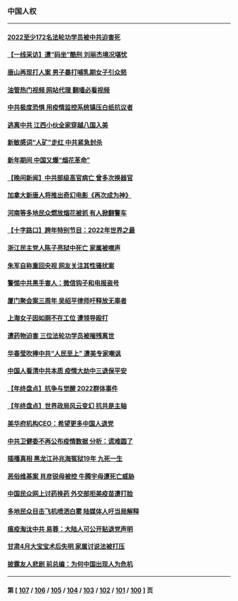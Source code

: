 ### 中国人权
---
#### [2022至少172名法轮功学员被中共迫害死](../../pages/ncid278/n13900831.md?01071245) 
#### [【一线采访】遭“码坐”酷刑 刘丽杰境况堪忧](../../pages/ncid278/n13900758.md?01071245) 
#### [唐山再现打人案 男子暴打哺乳期女子引众怒](../../pages/ncid278/n13900781.md?01071245) 
#### [油管热门视频 网站代理 翻墙必看视频](http://138.2.39.72:81/youtube.html?epic-marker?01071245)
#### [中共极度恐惧 用疫情监控系统镇压白纸抗议者](../../pages/ncid278/n13900225.md?01071245) 
#### [逃离中共 江西小伙全家穿越八国入美](../../pages/ncid278/n13899634.md?01071245) 
#### [新敏感词“人矿”走红 中共紧急封杀](../../pages/ncid278/n13899991.md?01071245) 
#### [新年期间 中国又爆“烟花革命”](../../pages/ncid278/n13899249.md?01071245) 
#### [【晚间新闻】中共部级高官病亡 曾多次换器官](../../pages/ncid278/n13899167.md?01071245) 
#### [加拿大新唐人将推出奇幻电影《再次成为神》](../../pages/ncid278/n13898066.md?01071245) 
#### [河南等多地民众燃放烟花被抓 有人掀翻警车](../../pages/ncid278/n13898370.md?01071245) 
#### [【十字路口】跨年特别节目：2022年世界之最](../../pages/ncid278/n13897103.md?01071245) 
#### [浙江民主党人陈子亮狱中死亡 家属被噤声](../../pages/ncid278/n13897166.md?01071245) 
#### [朱军自称重回央视 网友关注其性骚扰案](../../pages/ncid278/n13896377.md?01071245) 
#### [警惕中共黑手害人：微信钩子和电报盗号](../../pages/ncid278/n13894975.md?01071245) 
#### [厦门聚会案三周年 吴绍平律师吁释放无辜者](../../pages/ncid278/n13895064.md?01071245) 
#### [上海女子因如厕不在工位 遭领导殴打](../../pages/ncid278/n13895226.md?01071245) 
#### [遭药物迫害 三位法轮功学员被摧残离世](../../pages/ncid278/n13893822.md?01071245) 
#### [华春莹吹捧中共“人民至上” 遭美专家嘲讽](../../pages/ncid278/n13894578.md?01071245) 
#### [中国人看清中共本质 疫情大劫中三退保平安](../../pages/ncid278/n13891650.md?01071245) 
#### [【年终盘点】抗争与觉醒 2022群体事件](../../pages/ncid278/n13888314.md?01071245) 
#### [【年终盘点】世界政局风云变幻 抗共是主轴](../../pages/ncid278/n13885726.md?01071245) 
#### [美华府机构CEO：希望更多中国人退党](../../pages/ncid278/n13890897.md?01071245) 
#### [中共卫健委不再公布疫情数据 分析：谎难圆了](../../pages/ncid278/n13891754.md?01071245) 
#### [插播真相 黑龙江孙兆海冤狱19年 九死一生](../../pages/ncid278/n13889193.md?01071245) 
#### [恶俗维基案 肖彦锐母被控 牛腾宇母遭死亡威胁](../../pages/ncid278/n13890298.md?01071245) 
#### [中国民众网上讨药换药 外交部拒美疫苗遭打脸](../../pages/ncid278/n13890551.md?01071245) 
#### [多地民众目击飞机喷洒白雾 陆媒体人吁当局解释](../../pages/ncid278/n13890343.md?01071245) 
#### [瘟疫淘汰中共 易蓉：大陆人可公开贴退党声明](../../pages/ncid278/n13890040.md?01071245) 
#### [甘肃4月大宝宝术后失明 家属讨说法被打压](../../pages/ncid278/n13890180.md?01071245) 
#### [披露友人悲剧 前总编：为何中国出现人为危机](../../pages/ncid278/n13889979.md?01071245) 

---
#### 第 [ [107](./107.md?01071245) / [106](./106.md?01071245) / [105](./105.md?01071245) / [104](./104.md?01071245) / [103](./103.md?01071245) / [102](./102.md?01071245) / [101](./101.md?01071245) / [100](./100.md?01071245) ] 页
